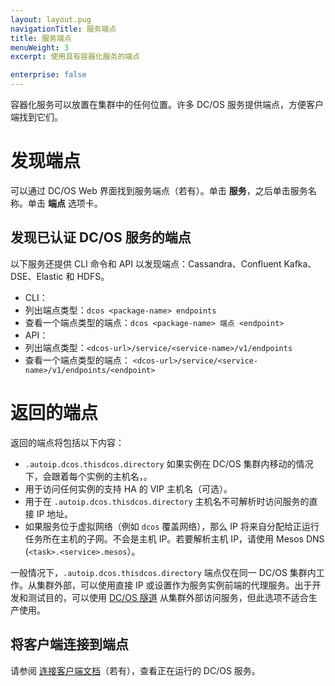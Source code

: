 ```yaml
---
layout: layout.pug
navigationTitle: 服务端点
title: 服务端点
menuWeight: 3
excerpt: 使用具有容器化服务的端点

enterprise: false
---
```



容器化服务可以放置在集群中的任何位置。许多 DC/OS 服务提供端点，方便客户端找到它们。

# 发现端点
可以通过 DC/OS Web 界面找到服务端点（若有）。单击 **服务**，之后单击服务名称。单击 **端点** 选项卡。

## 发现已认证 DC/OS 服务的端点
以下服务还提供 CLI 命令和 API 以发现端点：Cassandra、Confluent Kafka、DSE、Elastic 和 HDFS。

- CLI：
 - 列出端点类型：`dcos <package-name> endpoints`
 - 查看一个端点类型的端点：`dcos <package-name> 端点 <endpoint>`
- API：
 - 列出端点类型：`<dcos-url>/service/<service-name>/v1/endpoints`
 - 查看一个端点类型的端点： `<dcos-url>/service/<service-name>/v1/endpoints/<endpoint>`

# 返回的端点

返回的端点将包括以下内容：

- `.autoip.dcos.thisdcos.directory` 如果实例在 DC/OS 集群内移动的情况下，会跟着每个实例的主机名，。
- 用于访问任何实例的支持 HA 的 VIP 主机名（可选）。
- 用于在 `.autoip.dcos.thisdcos.directory` 主机名不可解析时访问服务的直接 IP 地址。
- 如果服务位于虚拟网络（例如 `dcos` 覆盖网络），那么 IP 将来自分配给正运行任务所在主机的子网。不会是主机 IP。若要解析主机 IP，请使用 Mesos DNS (`<task>.<service>.mesos`）。

一般情况下，`.autoip.dcos.thisdcos.directory` 端点仅在同一 DC/OS 集群内工作。从集群外部，可以使用直接 IP 或设置作为服务实例前端的代理服务。出于开发和测试目的，可以使用 [DC/OS 隧道](/dcos/cn/1.11/developing-services/tunnel/) 从集群外部访问服务，但此选项不适合生产使用。

## 将客户端连接到端点

请参阅 [连接客户端文档](/dcos/cn/services/)（若有），查看正在运行的 DC/OS 服务。
